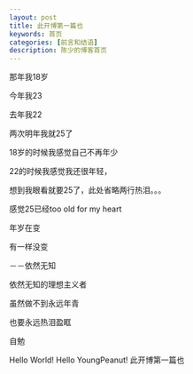 ```yaml
---
layout: post
title: 此开博第一篇也
keywords: 首页
categories: [前言和结语]
description: 陈少的博客首页
---
```


<div class="toc"></div>


那年我18岁

今年我23

去年我22

两次明年我就25了



18岁的时候我感觉自己不再年少

22的时候我感觉我还很年轻，

想到我眼看就要25了，此处省略两行热泪。。。

感觉25已经too old for my heart



年岁在变

有一样没变

－－依然无知

依然无知的理想主义者

虽然做不到永远年青

也要永远热泪盈眶



自勉

Hello World! Hello YoungPeanut!
此开博第一篇也

